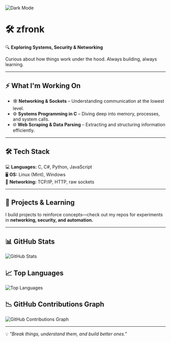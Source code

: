 <!-- Dark Theme Badge -->
![Dark Mode](https://img.shields.io/badge/MODE-DARK-%23000000?style=for-the-badge&logo=github)

# 🛠️ zfronk  

🔍 **Exploring Systems, Security & Networking**  

Curious about how things work under the hood. Always building, always learning.  

---

## ⚡ **What I'm Working On**  
- 🕸 **Networking & Sockets** – Understanding communication at the lowest level.  
- ⚙️ **Systems Programming in C** – Diving deep into memory, processes, and system calls.  
- 🌐 **Web Scraping & Data Parsing** – Extracting and structuring information efficiently.  

---

## 🛠 **Tech Stack**  
💻 **Languages:** C, C#, Python, JavaScript  
🖥 **OS:** Linux (Mint), Windows  
📡 **Networking:** TCP/IP, HTTP, raw sockets  

---

## 📂 **Projects & Learning**  
I build projects to reinforce concepts—check out my repos for experiments in **networking, security, and automation.**  

---

## 📊 **GitHub Stats**  
![GitHub Stats](https://github-readme-stats.vercel.app/api?username=zfronk&show_icons=true&theme=dark&count_private=true)

## 📈 **Top Languages**  
![Top Languages](https://github-readme-stats.vercel.app/api/top-langs/?username=zfronk&layout=compact&theme=dark)

## 📉 **GitHub Contributions Graph**  
![GitHub Contributions Graph](https://github-readme-activity-graph.cyclic.app/graph?username=zfronk&theme=react-dark)

---

💡 *"Break things, understand them, and build better ones."*

